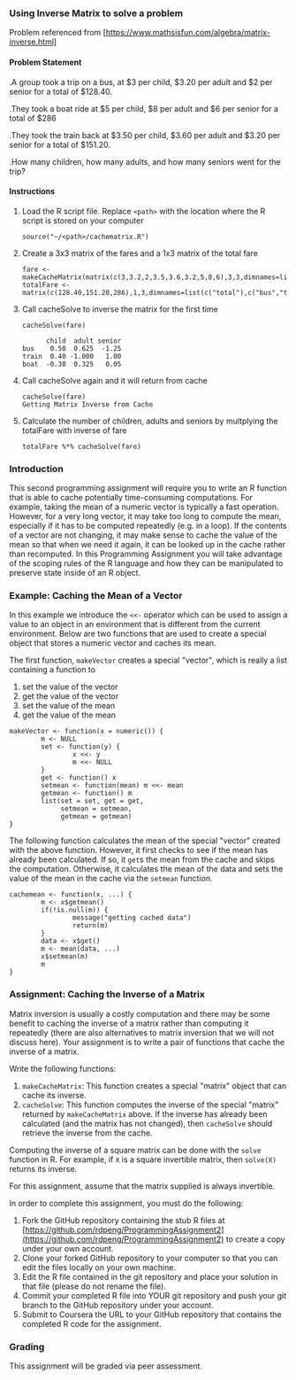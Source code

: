 ### Using Inverse Matrix to solve a problem
Problem referenced from [https://www.mathsisfun.com/algebra/matrix-inverse.html]

#### Problem Statement
.A group took a trip on a bus, at $3 per child, $3.20 per adult and $2 per senior for a total of $128.40.

.They took a boat ride at $5 per child, $8 per adult and $6 per senior for a total of $286

.They took the train back at $3.50 per child, $3.60 per adult and $3.20 per senior for a total of $151.20.

.How many children, how many adults, and how many seniors went for the trip?

#### Instructions
1. Load the R script file. Replace ```<path>``` with the location where the R script is stored on your computer
    ```
    source("~/<path>/cachematrix.R")
    ```

2. Create a 3x3 matrix of the fares and a 1x3 matrix of the total fare
    ```
    fare <- makeCacheMatrix(matrix(c(3,3.2,2,3.5,3.6,3.2,5,8,6),3,3,dimnames=list(c("child","adult","senior"),c("bus","train","boat"))))
    totalFare <- matrix(c(128.40,151.20,286),1,3,dimnames=list(c("total"),c("bus","train","boat")))
    ```

3. Call cacheSolve to inverse the matrix for the first time
    ```
    cacheSolve(fare)
   
          child  adult senior
    bus    0.50  0.625  -1.25
    train  0.40 -1.000   1.00
    boat  -0.38  0.325   0.05
    ```

4. Call cacheSolve again and it will return from cache
    ```
    cacheSolve(fare)
    Getting Matrix Inverse from Cache
    ```

5. Calculate the number of children, adults and seniors by multplying the totalFare with inverse of fare
    ```
    totalFare %*% cacheSolve(fare)
    ```


### Introduction

This second programming assignment will require you to write an R
function that is able to cache potentially time-consuming computations.
For example, taking the mean of a numeric vector is typically a fast
operation. However, for a very long vector, it may take too long to
compute the mean, especially if it has to be computed repeatedly (e.g.
in a loop). If the contents of a vector are not changing, it may make
sense to cache the value of the mean so that when we need it again, it
can be looked up in the cache rather than recomputed. In this
Programming Assignment you will take advantage of the scoping rules of
the R language and how they can be manipulated to preserve state inside
of an R object.

### Example: Caching the Mean of a Vector

In this example we introduce the `<<-` operator which can be used to
assign a value to an object in an environment that is different from the
current environment. Below are two functions that are used to create a
special object that stores a numeric vector and caches its mean.

The first function, `makeVector` creates a special "vector", which is
really a list containing a function to

1.  set the value of the vector
2.  get the value of the vector
3.  set the value of the mean
4.  get the value of the mean

<!-- -->

    makeVector <- function(x = numeric()) {
            m <- NULL
            set <- function(y) {
                    x <<- y
                    m <<- NULL
            }
            get <- function() x
            setmean <- function(mean) m <<- mean
            getmean <- function() m
            list(set = set, get = get,
                 setmean = setmean,
                 getmean = getmean)
    }

The following function calculates the mean of the special "vector"
created with the above function. However, it first checks to see if the
mean has already been calculated. If so, it `get`s the mean from the
cache and skips the computation. Otherwise, it calculates the mean of
the data and sets the value of the mean in the cache via the `setmean`
function.

    cachemean <- function(x, ...) {
            m <- x$getmean()
            if(!is.null(m)) {
                    message("getting cached data")
                    return(m)
            }
            data <- x$get()
            m <- mean(data, ...)
            x$setmean(m)
            m
    }

### Assignment: Caching the Inverse of a Matrix

Matrix inversion is usually a costly computation and there may be some
benefit to caching the inverse of a matrix rather than computing it
repeatedly (there are also alternatives to matrix inversion that we will
not discuss here). Your assignment is to write a pair of functions that
cache the inverse of a matrix.

Write the following functions:

1.  `makeCacheMatrix`: This function creates a special "matrix" object
    that can cache its inverse.
2.  `cacheSolve`: This function computes the inverse of the special
    "matrix" returned by `makeCacheMatrix` above. If the inverse has
    already been calculated (and the matrix has not changed), then
    `cacheSolve` should retrieve the inverse from the cache.

Computing the inverse of a square matrix can be done with the `solve`
function in R. For example, if `X` is a square invertible matrix, then
`solve(X)` returns its inverse.

For this assignment, assume that the matrix supplied is always
invertible.

In order to complete this assignment, you must do the following:

1.  Fork the GitHub repository containing the stub R files at
    [https://github.com/rdpeng/ProgrammingAssignment2](https://github.com/rdpeng/ProgrammingAssignment2)
    to create a copy under your own account.
2.  Clone your forked GitHub repository to your computer so that you can
    edit the files locally on your own machine.
3.  Edit the R file contained in the git repository and place your
    solution in that file (please do not rename the file).
4.  Commit your completed R file into YOUR git repository and push your
    git branch to the GitHub repository under your account.
5.  Submit to Coursera the URL to your GitHub repository that contains
    the completed R code for the assignment.

### Grading

This assignment will be graded via peer assessment.
